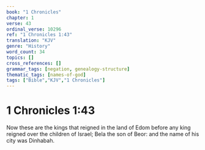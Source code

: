 ```yaml
---
book: "1 Chronicles"
chapter: 1
verse: 43
ordinal_verse: 10296
ref: "1 Chronicles 1:43"
translation: "KJV"
genre: "History"
word_count: 34
topics: []
cross_references: []
grammar_tags: [negation, genealogy-structure]
thematic_tags: [names-of-god]
tags: ["Bible","KJV","1 Chronicles"]
---
```


# 1 Chronicles 1:43

Now these are the kings that reigned in the land of Edom before any king reigned over the children of Israel; Bela the son of Beor: and the name of his city was Dinhabah.
